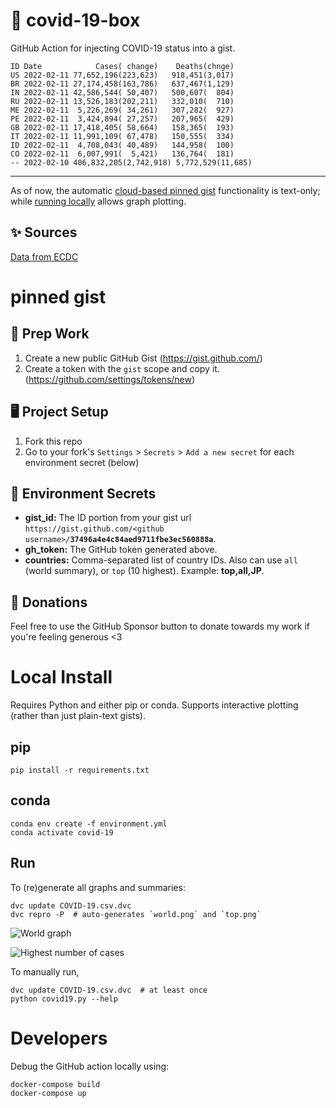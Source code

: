 # 🏥 covid-19-box

GitHub Action for injecting COVID-19 status into a gist.

```
ID Date            Cases( change)    Deaths(chnge)
US 2022-02-11 77,652,196(223,623)   918,451(3,017)
BR 2022-02-11 27,174,458(163,786)   637,467(1,129)
IN 2022-02-11 42,586,544( 50,407)   500,607(  804)
RU 2022-02-11 13,526,183(202,211)   332,010(  710)
ME 2022-02-11  5,226,269( 34,261)   307,282(  927)
PE 2022-02-11  3,424,894( 27,257)   207,965(  429)
GB 2022-02-11 17,418,405( 58,664)   158,365(  193)
IT 2022-02-11 11,991,109( 67,478)   150,555(  334)
ID 2022-02-11  4,708,043( 40,489)   144,958(  100)
CO 2022-02-11  6,007,991(  5,421)   136,764(  181)
-- 2022-02-10 406,832,205(2,742,918) 5,772,529(11,685)
```

---

As of now, the automatic [cloud-based pinned gist](#pinned-gist) functionality is text-only;
while [running locally](#local-install) allows graph plotting.

## ✨ Sources

[Data from ECDC](https://www.ecdc.europa.eu/en/publications-data/download-todays-data-geographic-distribution-covid-19-cases-worldwide)

# pinned gist

## 🎒 Prep Work
1. Create a new public GitHub Gist (https://gist.github.com/)
1. Create a token with the `gist` scope and copy it. (https://github.com/settings/tokens/new)

## 🖥 Project Setup
1. Fork this repo
1. Go to your fork's `Settings` > `Secrets` > `Add a new secret` for each environment secret (below)

## 🤫 Environment Secrets
- **gist_id:** The ID portion from your gist url `https://gist.github.com/<github username>/`**`37496a4e4c84aed9711fbe3ec560888a`**.
- **gh_token:** The GitHub token generated above.
- **countries:** Comma-separated list of country IDs. Also can use `all` (world summary), or `top` (10 highest). Example: **top,all,JP**.

## 💸 Donations

Feel free to use the GitHub Sponsor button to donate towards my work if you're feeling generous <3

# Local Install

Requires Python and either pip or conda. Supports interactive plotting (rather than just plain-text gists).

## pip

```
pip install -r requirements.txt
```

## conda

```
conda env create -f environment.yml
conda activate covid-19
```

## Run

To (re)generate all graphs and summaries:

```
dvc update COVID-19.csv.dvc
dvc repro -P  # auto-generates `world.png` and `top.png`
```

![World graph](world.png)

![Highest number of cases](top.png)

To manually run,

```
dvc update COVID-19.csv.dvc  # at least once
python covid19.py --help
```

# Developers

Debug the GitHub action locally using:

```
docker-compose build
docker-compose up
```
